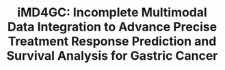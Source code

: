 ---
title: "iMD4GC: Incomplete Multimodal Data Integration to Advance Precise Treatment Response Prediction and Survival Analysis for Gastric Cancer"
authors: "Fengtao Zhou, Yingxue Xu, Yanfen Cui, Shenyan Zhang, Yun Zhu, Weiyang He, Jiguang Wang, Xin Wang, Ronald Chan, Louis Ho Shing Lau, Chu Han, Dafu Zhang, Zhenhui Li, Hao Chen"
pub_date: "2024-04-01" #Date of publication. Change from Biorxiv date to Journal date once accepted
image: "/static/img/pub/2024_imd4gc.png" 
arxiv: 2404.01192
github:
  - url: "FT-ZHOU-ZZZ/iMD4GC"
---